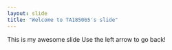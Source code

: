 ```yaml
---
layout: slide
title: "Welcome to TA185065's slide"
---
```

This is my awesome slide
Use the left arrow to go back!